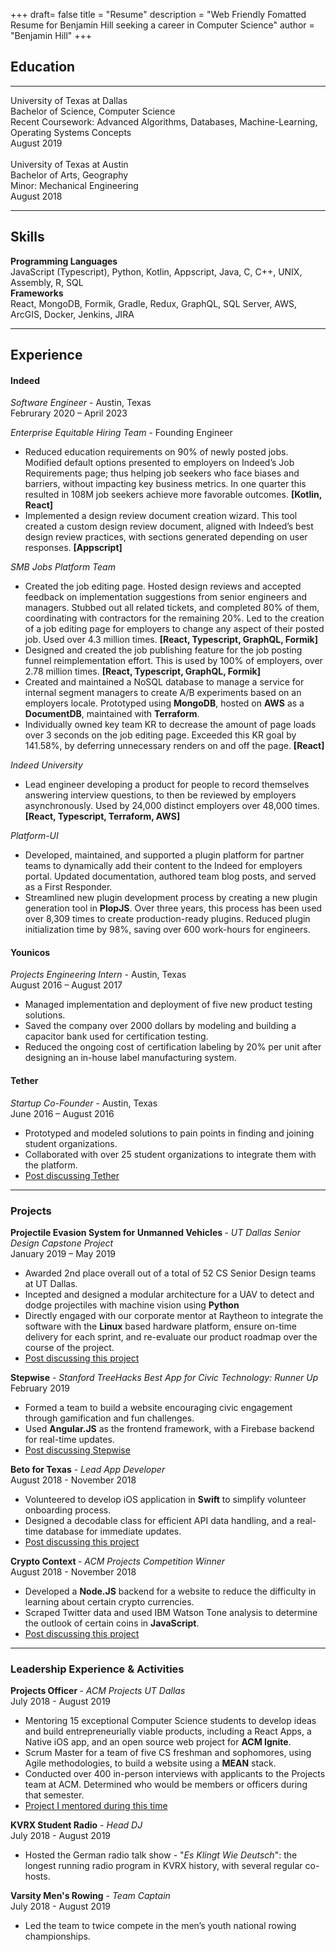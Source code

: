 +++
draft= false
title = "Resume"
description = "Web Friendly Fomatted Resume for Benjamin Hill seeking a career in Computer Science"
author = "Benjamin Hill"
+++
## Education
-----

<div class="row">
    <div class="col col-4">University of Texas at Dallas</div>
    <div class="col col-6">Bachelor of Science, Computer Science
    <br>Recent Coursework: Advanced Algorithms, Databases, Machine-Learning, Operating Systems Concepts
    </div>
    <div class="col col-2">August 2019</div>
</div>
<br>
<div class="row">
    <div class="col col-4">University of Texas at Austin</div>
    <div class="col col-6">Bachelor of Arts, Geography
    <br>Minor: Mechanical Engineering
    </div>
    <div class="col col-2">August 2018</div>
</div>
    
-------
## Skills

<div class="row"> 
    <div><b>Programming Languages</b></div>
</div>
<div class="row"> 
    <div class = "last"> JavaScript (Typescript), Python, Kotlin, Appscript, Java, C, C++, UNIX, Assembly, R, SQL </div>
</div>

<div class="row"> 
    <div><b>Frameworks</b></div>
</div>
<div class="row"> 
    <div class = "last"> React, MongoDB, Formik, Gradle, Redux, GraphQL, SQL Server, AWS, ArcGIS, Docker, Jenkins, JIRA
</div>
</div>

-------
## Experience

#### Indeed
*Software Engineer* - Austin, Texas\
Februrary 2020 – April 2023

*Enterprise Equitable Hiring Team* - Founding Engineer

* Reduced education requirements on 90% of newly posted jobs. Modified default options presented to employers on Indeed’s Job Requirements page; thus helping job seekers who face biases and barriers, without impacting key business metrics. In one quarter this resulted in 108M job seekers achieve more favorable outcomes. **[Kotlin, React]**
* Implemented a design review document creation wizard. This tool created a custom design review document, aligned with Indeed’s best design review practices, with sections generated depending on user responses. **[Appscript]**

*SMB Jobs Platform Team*
* Created the job editing page. Hosted design reviews and accepted feedback on implementation suggestions from senior engineers and managers. Stubbed out all related tickets, and completed 80% of them, coordinating with contractors for the remaining 20%. Led to the creation of a job editing page for employers to change any aspect of their posted job. Used over 4.3 million times. **[React, Typescript, GraphQL, Formik]**
* Designed and created the job publishing feature for the job posting funnel reimplementation effort. This is used by 100% of employers, over 2.78 million times. **[React, Typescript, GraphQL, Formik]**
* Created and maintained a NoSQL database to manage a service for internal segment managers to create A/B experiments based on an employers locale. Prototyped using **MongoDB**, hosted on **AWS** as a **DocumentDB**, maintained with **Terraform**.
* Individually owned key team KR to decrease the amount of page loads over 3 seconds on the job editing page. Exceeded this KR goal by 141.58%, by deferring unnecessary renders on and off the page. **[React]**

*Indeed University*
* Lead engineer developing a product for people to record themselves answering interview questions, to then be reviewed by employers asynchronously. Used by 24,000 distinct employers over 48,000 times. **[React, Typescript, Terraform, AWS]**

*Platform-UI*
* Developed, maintained, and supported a plugin platform for partner teams to dynamically add their content to the Indeed for employers portal. Updated documentation, authored team blog posts, and served as a First Responder.
* Streamlined new plugin development process by creating a new plugin generation tool in **PlopJS**. Over three years, this process has been used over 8,309 times to create production-ready plugins. Reduced plugin initialization time by 98%, saving over 600 work-hours for engineers. 


#### Younicos
*Projects Engineering Intern* - Austin, Texas\
August 2016 – August 2017

- Managed implementation and deployment of five new product testing solutions.
- Saved the company over 2000 dollars by modeling and building a capacitor bank used for certification testing.
- Reduced the ongoing cost of certification labeling by 20% per unit after designing an in-house label manufacturing system.


#### Tether
*Startup Co-Founder* - Austin, Texas\
June 2016 – August 2016

-	Prototyped and modeled solutions to pain points in finding and joining student organizations.
-	Collaborated with over 25 student organizations to integrate them with the platform.
-   [Post discussing Tether](../portfolio/tether)

-----
### Projects
<div class="row between"> 
    <div class = "col col-10" ><b>Projectile Evasion System for Unmanned Vehicles </b> - <i> UT Dallas Senior Design Capstone Project</i></div>
    <div class = "col col-12">January 2019 – May 2019</div>
</div>

-   Awarded 2nd place overall out of a total of 52 CS Senior Design teams at UT Dallas.
-   Incepted and designed a modular architecture for a UAV to detect and dodge projectiles with machine vision using **Python**
-   Directly engaged with our corporate mentor at Raytheon to integrate the software with the **Linux** based hardware platform, ensure on-time delivery for each sprint, and re-evaluate our product roadmap over the course of the project.
-   [Post discussing this project](../portfolio/drone)

<div class="row between"> 
    <div class = "col col-10" ><b>Stepwise</b> - <i> Stanford TreeHacks Best App for Civic Technology: Runner Up</i></div>
    <div class = "col col-12">February 2019</div>
</div>

- Formed a team to build a website encouraging civic engagement through gamification and fun challenges.
- Used **Angular.JS** as the frontend framework, with a Firebase backend for real-time updates.
- [Post discussing Stepwise](../portfolio/steps)

<div class="row between"> 
    <div class = "col col-8" ><b>Beto for Texas</b> - <i> Lead App Developer </i></div>
    <div class = "col">August 2018 - November 2018</div>
</div>

- Volunteered to develop iOS application in **Swift** to simplify volunteer onboarding process.
- Designed a decodable class for efficient API data handling, and a real-time database for immediate updates.
- [Post discussing this project](../portfolio/beto)

<div class="row between"> 
    <div class = "col col-6" ><b>Crypto Context </b> - <i> ACM Projects Competition Winner 	</i></div>
    <div class = "col">August 2018 - November 2018</div>
</div>

- Developed a **Node.JS** backend for a website to reduce the difficulty in learning about certain crypto currencies.
- Scraped Twitter data and used IBM Watson Tone analysis to determine the outlook of certain coins in **JavaScript**.
- [Post discussing this project](../portfolio/crypto)

-----

### Leadership Experience & Activities

<div class="row between"> 
    <div class = "col col-6" ><b>Projects Officer </b> - <i> ACM Projects UT Dallas</i></div>
    <div class = "col">July 2018 - August 2019</div>
</div>

- Mentoring 15 exceptional Computer Science students to develop ideas and build entrepreneurially viable products, including a React Apps, a Native iOS app, and an open source web project for **ACM Ignite**.
- Scrum Master for a team of five CS freshman and sophomores, using Agile methodologies, to build a website using a **MEAN** stack.
- Conducted over 400 in-person interviews with applicants to the Projects team at ACM. Determined who would be members or officers during that semester.
- [Project I mentored during this time](../portfolio/unortho)

<div class="row between"> 
    <div class = "col col-6" ><b>KVRX Student Radio</b> - <i>Head DJ</i></div>
    <div class = "col">July 2018 - August 2019</div>
</div>

* Hosted the German radio talk show - "*Es Klingt Wie Deutsch*": the longest running radio program in KVRX history, with several regular co-hosts.

<div class="row between"> 
    <div class = "col col-6" ><b>Varsity Men's Rowing</b> - <i>Team Captain</i></div>
    <div class = "col">July 2018 - August 2019</div>
</div>

* Led the team to twice compete in the men’s youth national rowing championships.
